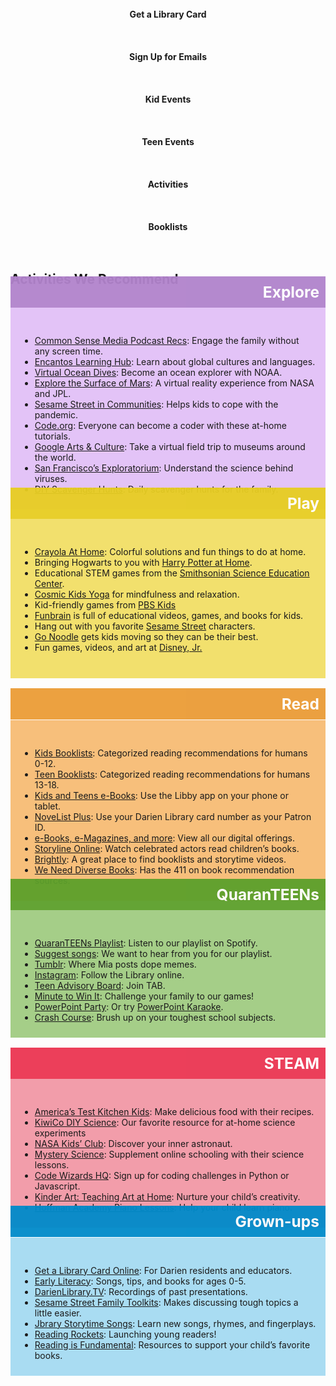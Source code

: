 <div class="row">
<div class="col-md-12">
<div class="row">
<div class="col-xs-6 col-md-2">
<div class="row">
<div class="col-xs-12 col-sm-12 col-md-12" style="text-align:center;">
<a style="text-decoration:none; font-weight:bold;" href="https://dar.to/2wtxmld">
<div class="row">
<div class="col-md-12">
<i class="fa fa-barcode fa-2x" style="color:#08728c;" aria-hidden="true"></i><br />
</div>
</div>
</div>
</div>
<div class="row">
<div class="col-xs-12 col-sm-12 col-md-12" style="text-align:center;">
<div class="row">
<div class="col-md-12">
Get a Library Card<br />
<br /><br />
</div>
</div>
</a>
</div>
</div>
</div>
<div class="col-xs-6 col-md-2">
<div class="row">
<div class="col-xs-12 col-sm-12 col-md-12" style="text-align:center;">
<a style="text-decoration:none; font-weight:bold;" href="https://dar.to/2pZuw14">
<div class="row">
<div class="col-md-12">
<i class="fa fa-envelope fa-2x" style="color:#08728c;" aria-hidden="true"></i><br />
</div>
</div>
</div>
</div>
<div class="row">
<div class="col-xs-12 col-sm-12 col-md-12" style="text-align:center;">
<div class="row">
<div class="col-md-12">
Sign Up for Emails<br />
<br /><br />
</div>
</div>
</a>
</div>
</div>
</div>
<div class="col-xs-6 col-md-2">
<div class="row">
<div class="col-xs-12 col-sm-12 col-md-12" style="text-align:center;">
<a style="text-decoration:none; font-weight:bold;" href="https://dar.to/2nrkYfw">
<div class="row">
<div class="col-md-12">
<i class="fa fa-calendar fa-2x" style="color:#08728c;" aria-hidden="true"></i><br />
</div>
</div>
</div>
</div>
<div class="row">
<div class="col-xs-12 col-sm-12 col-md-12" style="text-align:center;">
<div class="row">
<div class="col-md-12">
Kid Events<br />
<br /><br />
</div>
</div>
</a>
</div>
</div>
</div>
<div class="col-xs-6 col-md-2">
<div class="row">
<div class="col-xs-12 col-sm-12 col-md-12" style="text-align:center;">
<a style="text-decoration:none; font-weight:bold;" href="https://dar.to/2p1Ct2V">
<div class="row">
<div class="col-md-12">
<i class="fa fa-calendar fa-2x" style="color:#08728c;" aria-hidden="true"></i><br />
</div>
</div>
</div>
</div>
<div class="row">
<div class="col-xs-12 col-sm-12 col-md-12" style="text-align:center;">
<div class="row">
<div class="col-md-12">
Teen Events<br />
<br /><br />
</div>
</div>
</a>
</div>
</div>
</div>
<div class="col-xs-6 col-md-2">
<div class="row">
<div class="col-xs-12 col-sm-12 col-md-12" style="text-align:center;">
<a style="text-decoration:none; font-weight:bold;" href="#activities">
<div class="row">
<div class="col-md-12">
<i class="fa fa-rocket fa-2x" style="color:#08728c;" aria-hidden="true"></i><br />
</div>
</div>
</div>
</div>
<div class="row">
<div class="col-xs-12 col-sm-12 col-md-12" style="text-align:center;">
<div class="row">
<div class="col-md-12">
Activities<br />
<br /><br />
</div>
</div>
</a>
</div>
</div>
</div>
<div class="col-xs-6 col-md-2">
<div class="row">
<div class="col-xs-12 col-sm-12 col-md-12" style="text-align:center;">
<a style="text-decoration:none; font-weight:bold;" href="https://dar.to/2r8ZWSa">
<div class="row">
<div class="col-md-12">
<i class="fa fa-book fa-2x" style="color:#08728c;" aria-hidden="true"></i><br />
</div>
</div>
</div>
</div>
<div class="row">
<div class="col-xs-12 col-sm-12 col-md-12" style="text-align:center;">
<div class="row">
<div class="col-md-12">
Booklists<br />
<br /><br />
</div>
</div>
</a>
</div>
</div>
</div>
</div>
</div>
</div>


<a name="activities"></a>
<div class="margin-bottom-50">

## Activities We Recommend

</div>
<div class="container"> <!-- Adds spacing on the sides on mobile. Do I like this? -->
<div class="row">
<div class="col-md-12">
<div class="row">
<div class="col-md-6 margin-bottom-50">
<div class="row">
<div class="xs-col-4 col-md-7 col-md-offset-5">
<h2 style="font-size:1.75em !important; color:#fff; background-color:#B183CC;opacity: 0.95;margin-top:-35px;padding:10px 10px;z-index:10;position:relative; text-align: right;"><i class="fa fa-search fa-1x" style="color:#78419b; padding-right:10px;" aria-hidden="true"></i>Explore</h3>
</div>
</div>
<div class="row" style="margin-top:-20px !important;">
<div class="col-md-12" style="background-color:#e3c3f7; margin-top:-10px !important; padding:30px 15px 10px 15px;">

* [Common Sense Media Podcast Recs](https://dar.to/2xPL3vp "Common Sense Media Podcast Recs"): Engage the family without any screen time.
* [Encantos Learning Hub](https://dar.to/3cC90Fh "Encantos Learning Hub"): Learn about global cultures and languages.
* [Virtual Ocean Dives](https://dar.to/2Y13Ezh "Virtual Ocean Dives"): Become an ocean explorer with NOAA.
* [Explore the Surface of Mars](https://dar.to/2zoeOE7 "Explore the Surface of Mars"): A virtual reality experience from NASA and JPL.
* [Sesame Street in Communities](https://dar.to/2S14lVo "Sesame Street in Communities"): Helps kids to cope with the pandemic. 
* [Code.org](https://dar.to/2zkFWUl "Code.org"): Everyone can become a coder with these at-home tutorials.
* [Google Arts & Culture](https://dar.to/3aaV8B1 "Google Arts & Culture"): Take a virtual field trip to museums around the world.
* [San Francisco’s Exploratorium](https://dar.to/3eKPqbA "San Francisco’s Exploratorium"): Understand the science behind viruses.
* [DIY Scavenger Hunts](https://dar.to/2VTl2mQ "DIY and Printable Scavenger Hunts"): Daily scavenger hunts for the family.

</div>
</div>
</div>
<div class="col-md-6">
<div class="row">
<div class="xs-col-4 col-md-7 col-md-offset-5">
<h2 style="font-size:1.75em !important; color:#fff; background-color:#E7CD21;opacity: 0.95;margin-top:-35px;padding:10px 10px;z-index:10;position:relative; text-align: right;"><i class="fa fa-bicycle fa-1x" style="color:#ba7720; padding-right:10px;" aria-hidden="true"></i>Play</h3>
</div>
</div>
<div class="row" style="margin-top:-20px !important;">
<div class="col-md-12" style="background-color:#f2e06d; margin-top:-10px !important; padding:30px 15px 10px 15px;">

* [Crayola At Home](https://dar.to/2VQL5uR "Crayola At Home"): Colorful solutions and fun things to do at home.
* Bringing Hogwarts to you with [Harry Potter at Home](https://dar.to/2JN0erz "Harry Potter at Home").
* Educational STEM games from the [Smithsonian Science Education Center](https://dar.to/2VqZIpN "Smithsonian Games").
* [Cosmic Kids Yoga](https://dar.to/2Vv6GtY "Cosmic Kids Yoga") for mindfulness and relaxation. 
* Kid-friendly games from [PBS Kids](https://dar.to/2VOXUWz "PBS Kids")
* [Funbrain](https://dar.to/2VMRojj "Funbrain") is full of educational videos, games, and books for kids.
* Hang out with you favorite [Sesame Street](https://dar.to/3cJ14Sv "Sesame Street") characters.
* [Go Noodle](https://dar.to/3aRreBS "Go Noodle") gets kids moving so they can be their best.
* Fun games, videos, and art at [Disney, Jr.](https://dar.to/2xQfhi0 "Disney, Jr.")
<br />

</div>
</div>
</div>
</div>
</div>
</div>
</div>
<br />
<br />
<br />

<div class="container"> <!-- Adds spacing on the sides on mobile. Do I like this? -->
<div class="row">
<div class="col-md-12">
<div class="row">
<div class="col-md-6 margin-bottom-50">
<div class="row">
<div class="xs-col-4 col-md-7 col-md-offset-5">
<h2 style="font-size:1.75em !important; color:#fff; background-color:#EB9C36;opacity: 0.95;margin-top:-35px;padding:10px 10px;z-index:10;position:relative; text-align: right;"><i class="fa fa-book fa-1x" style="color:#a04304; padding-right:10px;" aria-hidden="true"></i>Read</h3>
</div>
</div>
<div class="row" style="margin-top:-20px !important;">
<div class="col-md-12" style="background-color:#f7bf7b; margin-top:-10px !important; padding:30px 15px 10px 15px;">

* [Kids Booklists](https://dar.to/2r8ZWSa "Kids Booklists"): Categorized reading recommendations for humans 0-12.
* [Teen Booklists](https://dar.to/2OG5IXY "Teen Booklists"): Categorized reading recommendations for humans 13-18.
* [Kids and Teens e-Books](https://dar.to/3augAAn "Kids and Teens e-Books"): Use the Libby app on your phone or tablet.
* [NoveList Plus](https://dar.to/3cFHPcy "NoveList Plus"): Use your Darien Library card number as your Patron ID.
* [e-Books, e-Magazines, and more](https://dar.to/2Ksv3lC "e-Books"): View all our digital offerings.
* [Storyline Online](https://dar.to/2W3Xrlj "Storyline Online"): Watch celebrated actors read children’s books.
* [Brightly](https://dar.to/3eKbinN "Booklists and Storytimes from Brightly"): A great place to find booklists and storytime videos.
* [We Need Diverse Books](https://dar.to/3eI4Hdg "Where to Find Diverse Books"): Has the 411 on book recommendation sources.


</div>
</div>
</div>
<div class="col-md-6">
<div class="row">
<div class="xs-col-4 col-md-7 col-md-offset-5">
<h2 style="font-size:1.75em !important; color:#fff; background-color:#5ca02b;opacity: 0.95;margin-top:-35px;padding:10px 10px;z-index:10;position:relative; text-align: right;"><i class="fa fa-exclamation-triangle fa-1x" style="color:#2a4913; padding-right:10px;" aria-hidden="true"></i>QuaranTEENs</h3>
</div>
</div>
<div class="row" style="margin-top:-20px !important;">
<div class="col-md-12" style="background-color:#a5ce88; margin-top:-10px !important; padding:30px 15px 10px 15px;">

* [QuaranTEENs Playlist](https://dar.to/33FAqa6 "Spotify QuaranTEENs Playlist"): Listen to our playlist on Spotify.
* [Suggest songs](https://dar.to/33GwRQM "Suggest songs"): We want to hear from you for our playlist.
* [Tumblr](https://dar.to/2lr3WbG "Tumblr"): Where Mia posts dope memes.
* [Instagram](https://dar.to/2lr3pGT "Instagram"): Follow the Library online.
* [Teen Advisory Board](https://dar.to/2VvgTGE "Teen Advisory Board!"): Join TAB.
* [Minute to Win It](https://dar.to/39DXbg5 "Minute to Win It"): Challenge your family to our games!
* [PowerPoint Party](https://dar.to/3bFd9HV "Throw a PowerPoint Party"): Or try [PowerPoint Karaoke](https://dar.to/39X3eMU "PowerPoint Karaoke").
* [Crash Course](https://dar.to/3bJqT4B "Crash Course"): Brush up on your toughest school subjects.

</div>
</div>
</div>
</div>
</div>
</div>
</div>
<br />
<br />
<br />


<div class="container"> <!-- Adds spacing on the sides on mobile. Do I like this? -->
<div class="row">
<div class="col-md-12">
<div class="row">
<div class="col-md-6 margin-bottom-50">
<div class="row">
<div class="xs-col-4 col-md-7 col-md-offset-5">
<h2 style="font-size:1.75em !important; color:#fff; background-color:#EB3552;opacity: 0.95;margin-top:-35px;padding:10px 10px;z-index:10;position:relative; text-align: right;"><i class="fa fa-flask fa-1x" style="color:#721422; padding-right:10px;" aria-hidden="true"></i>STEAM</h3>
</div>
</div>
<div class="row" style="margin-top:-20px !important;">
<div class="col-md-12" style="background-color:#F29DAA; margin-top:-10px !important; padding:30px 15px 10px 15px;">

* [America’s Test Kitchen Kids](https://dar.to/39LMU1e "America’s Test Kitchen Kids"): Make delicious food with their recipes.
* [KiwiCo DIY Science](https://dar.to/2VuVxJS "KiwiCo DIY Science"): Our favorite resource for at-home science experiments
* [NASA Kids’ Club](https://dar.to/2wrd0cq "NASA Kids’ Club"): Discover your inner astronaut.
* [Mystery Science](https://dar.to/34Vmrxi "Mystery Science"): Supplement online schooling with their science lessons.
* [Code Wizards HQ](https://dar.to/34VWvBO "Code Wizards HQ"): Sign up for coding challenges in Python or Javascript.
* [Kinder Art: Teaching Art at Home](https://dar.to/2KnAkLm "Kinder Art: Teaching Art at Home"): Nurture your child’s creativity. 
* [Hoffman Academy Piano Lessons](https://dar.to/354fDha "Hoffman Academy Piano Lessons"): Help your child learn piano.



</div>
</div>
</div>
<div class="col-md-6">
<div class="row">
<div class="xs-col-4 col-md-7 col-md-offset-5">
<h2 style="font-size:1.75em !important; color:#fff; background-color:#008BCA;opacity: 0.95;margin-top:-35px;padding:10px 10px;z-index:10;position:relative; text-align: right;"><i class="fa fa-user fa-1x" style="color:#0c4b6b; padding-right:10px;" aria-hidden="true"></i>Grown-ups</h3>
</div>
</div>
<div class="row" style="margin-top:-20px !important;">
<div class="col-md-12" style="background-color:#a9dcf2; margin-top:-10px !important; padding:30px 15px 10px 15px;">

* [Get a Library Card Online](https://dar.to/3dllSku "Get a Library Card"): For Darien residents and educators.
* [Early Literacy](https://dar.to/2OiqSMm "Early Literacy"): Songs, tips, and books for ages 0-5.
* [DarienLibrary.TV](https://dar.to/2VrrJ0q "DarienLibrary.TV"): Recordings of past presentations.
* [Sesame Street Family Toolkits](https://dar.to/2KsBdCg "Sesame Street Family Toolkits"): Makes discussing tough topics a little easier.
* [Jbrary Storytime Songs](https://dar.to/34VkGAi "Jbrary Storytime Songs"): Learn new songs, rhymes, and fingerplays.
* [Reading Rockets](https://dar.to/3bwu53I "eading Rockets"): Launching young readers!
* [Reading is Fundamental](https://dar.to/2yypwHC "Reading is Fundamental"): Resources to support your child’s favorite books.

</div>
</div>
</div>
</div>
</div>
</div>
</div>